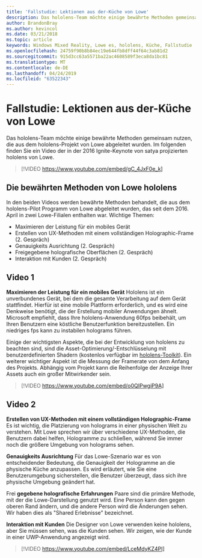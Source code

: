 ```yaml
---
title: 'Fallstudie: Lektionen aus der-Küche von Lowe'
description: Das hololens-Team möchte einige bewährte Methoden gemeinsam nutzen, die aus dem hololens-Projekt von Lowe abgeleitet wurden.
author: BrandonBray
ms.author: kevincol
ms.date: 03/21/2018
ms.topic: article
keywords: Windows Mixed Reality, Lowe es, hololens, Küche, Fallstudie
ms.openlocfilehash: 24759f90b8b84ec19e644fb8dff44f64c3ab81d2
ms.sourcegitcommit: 915d3cc63a5571ba22ac4608589f3eca8da1bc81
ms.translationtype: MT
ms.contentlocale: de-DE
ms.lasthandoff: 04/24/2019
ms.locfileid: "63522343"
---
```

# <a name="case-study---lessons-from-the-lowes-kitchen"></a>Fallstudie: Lektionen aus der-Küche von Lowe

Das hololens-Team möchte einige bewährte Methoden gemeinsam nutzen, die aus dem hololens-Projekt von Lowe abgeleitet wurden. Im folgenden finden Sie ein Video der in der 2016 Ignite-Keynote von satya projizierten hololens von Lowe.
<br>
>[!VIDEO https://www.youtube.com/embed/gC_4JxF0e_k]

## <a name="lowes-hololens-best-practices"></a>Die bewährten Methoden von Lowe hololens

In den beiden Videos werden bewährte Methoden behandelt, die aus dem hololens-Pilot Programm von Lowe abgeleitet wurden, das seit dem 2016. April in zwei Lowe-Filialen enthalten war. Wichtige Themen:
* Maximieren der Leistung für ein mobiles Gerät
* Erstellen von UX-Methoden mit einem vollständigen Holographic-Frame (2. Gespräch)
* Genauigkeits Ausrichtung (2. Gespräch)
* Freigegebene holografische Oberflächen (2. Gespräch)
* Interaktion mit Kunden (2. Gespräch)

## <a name="video-1"></a>Video 1

**Maximieren der Leistung für ein mobiles Gerät** Hololens ist ein unverbundenes Gerät, bei dem die gesamte Verarbeitung auf dem Gerät stattfindet. Hierfür ist eine mobile Plattform erforderlich, und es wird eine Denkweise benötigt, die der Erstellung mobiler Anwendungen ähnelt. Microsoft empfiehlt, dass Ihre hololens-Anwendung 60fps beibehält, um Ihren Benutzern eine köstliche Benutzerfunktion bereitzustellen. Ein niedriges fps kann zu instabilen holograms führen.

Einige der wichtigsten Aspekte, die bei der Entwicklung von hololens zu beachten sind, sind die Asset-Optimierung/-Entschlüsselung mit benutzerdefinierten Shadern (kostenlos verfügbar im [hololens-Toolkit](https://github.com/Microsoft/HoloToolkit-Unity)). Ein weiterer wichtiger Aspekt ist die Messung der Framerate von dem Anfang des Projekts. Abhängig vom Projekt kann die Reihenfolge der Anzeige Ihrer Assets auch ein großer Mitwirkender sein.
<br>
>[!VIDEO https://www.youtube.com/embed/o0QIPwgiP9A]

## <a name="video-2"></a>Video 2

**Erstellen von UX-Methoden mit einem vollständigen Holographic-Frame** Es ist wichtig, die Platzierung von holograms in einer physischen Welt zu verstehen. Mit Lowe sprechen wir über verschiedene UX-Methoden, die Benutzern dabei helfen, Hologramme zu schließen, während Sie immer noch die größere Umgebung von holograms sehen.

**Genauigkeits Ausrichtung** Für das Lowe-Szenario war es von entscheidender Bedeutung, die Genauigkeit der Hologramme an die physische Küche anzupassen. Es wird erläutert, wie Sie eine Benutzerumgebung sicherstellen, die Benutzer überzeugt, dass sich ihre physische Umgebung geändert hat.

Frei **gegebene holografische Erfahrungen** Paare sind die primäre Methode, mit der die Lowe-Darstellung genutzt wird. Eine Person kann den gegen oberen Rand ändern, und die andere Person wird die Änderungen sehen. Wir haben dies als "Shared Erlebnisse" bezeichnet.

**Interaktion mit Kunden** Die Designer von Lowe verwenden keine hololens, aber Sie müssen sehen, was die Kunden sehen. Wir zeigen, wie der Kunde in einer UWP-Anwendung angezeigt wird.
<br>
>[!VIDEO https://www.youtube.com/embed/LceMdyKZ4PI]
